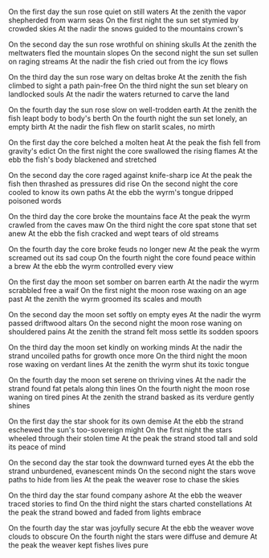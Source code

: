 On the first day the sun rose quiet on still waters
At the zenith the vapor shepherded from warm seas
On the first night the sun set stymied by crowded skies
At the nadir the snows guided to the mountains crown's

  

On the second day the sun rose wrothful on shining skulls
At the zenith the meltwaters fled the mountain slopes
On the second night the sun set sullen on raging streams
At the nadir the fish cried out from the icy flows

  

On the third day the sun rose wary on deltas broke
At the zenith the fish climbed to sight a path pain-free
On the third night the sun set bleary on landlocked souls
At the nadir the waters returned to carve the land

  

On the fourth day the sun rose slow on well-trodden earth
At the zenith the fish leapt body to body's berth
On the fourth night the sun set lonely, an empty birth
At the nadir the fish flew on starlit scales, no mirth

  

  

On the first day the core belched a molten heat
At the peak the fish fell from gravity's edict
On the first night the core swallowed the rising flames
At the ebb the fish's body blackened and stretched

  

On the second day the core raged against knife-sharp ice
At the peak the fish then thrashed as pressures did rise
On the second night the core cooled to know its own paths
At the ebb the wyrm's tongue dripped poisoned words

  

On the third day the core broke the mountains face
At the peak the wyrm crawled from the caves maw
On the third night the core spat stone that set anew
At the ebb the fish cracked and wept tears of old streams

  

On the fourth day the core broke feuds no longer new
At the peak the wyrm screamed out its sad coup
On the fourth night the core found peace within a brew
At the ebb the wyrm controlled every view

  

  

On the first day the moon set somber on barren earth
At the nadir the wyrm scrabbled free a waif
On the first night the moon rose waxing on an age past
At the zenith the wyrm groomed its scales and mouth

  

On the second day the moon set softly on empty eyes
At the nadir the wyrm passed driftwood altars
On the second night the moon rose waning on shouldered pains
At the zenith the strand felt moss settle its sodden spoors

  

On the third day the moon set kindly on working minds
At the nadir the strand uncoiled paths for growth once more
On the third night the moon rose waxing on verdant lines
At the zenith the wyrm shut its toxic tongue

  

On the fourth day the moon set serene on thriving vines
At the nadir the strand found fat petals along thin lines
On the fourth night the moon rose waning on tired pines
At the zenith the strand basked as its verdure gently shines

  

  

On the first day the star shook for its own demise
At the ebb the strand eschewed the sun's too-sovereign might
On the first night the stars wheeled through their stolen time
At the peak the strand stood tall and sold its peace of mind

  

On the second day the star took the downward turned eyes
At the ebb the strand unburdened, evanescent minds
On the second night the stars wove paths to hide from lies
At the peak the weaver rose to chase the skies

  

On the third day the star found company ashore
At the ebb the weaver traced stories to find
On the third night the stars charted constellations
At the peak the strand bowed and faded from lights embrace

  

On the fourth day the star was joyfully secure
At the ebb the weaver wove clouds to obscure
On the fourth night the stars were diffuse and demure
At the peak the weaver kept fishes lives pure